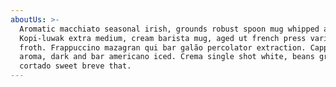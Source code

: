```yaml
---
aboutUs: >-
  Aromatic macchiato seasonal irish, grounds robust spoon mug whipped acerbic.
  Kopi-luwak extra medium, cream barista mug, aged ut french press variety
  froth. Frappuccino mazagran qui bar galão percolator extraction. Cappuccino,
  aroma, dark and bar americano iced. Crema single shot white, beans grinder
  cortado sweet breve that.
---
```


